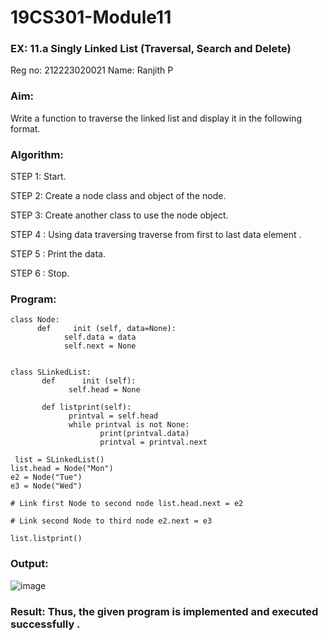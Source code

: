 # 19CS301-Module11
### EX: 11.a Singly Linked List (Traversal, Search and Delete)
Reg no: 212223020021
Name: Ranjith P

### Aim: 
Write a function to traverse the linked list and display it in the following format.

### Algorithm:

STEP 1: Start.

STEP 2: Create a node class and object of the node.

STEP 3: Create another class to use the node object.

STEP 4 : Using data traversing traverse from first to last data element .

STEP 5 : Print the data.

STEP 6 : Stop.

### Program:
```
class Node:
      def     init (self, data=None):
            self.data = data
            self.next = None


class SLinkedList:
       def      init (self):
             self.head = None

       def listprint(self):
             printval = self.head
             while printval is not None:
                    print(printval.data)
                    printval = printval.next

 list = SLinkedList()
list.head = Node("Mon")
e2 = Node("Tue")
e3 = Node("Wed")

# Link first Node to second node list.head.next = e2

# Link second Node to third node e2.next = e3

list.listprint()

```
### Output:
![image](https://github.com/user-attachments/assets/f7547c51-0a61-45c2-93da-48fbb60de473)


### Result: Thus, the given program is implemented and executed successfully .
 


